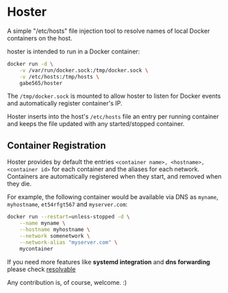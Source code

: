 # Hoster

A simple "/etc/hosts" file injection tool to resolve names of local Docker containers on the host.

hoster is intended to run in a Docker container:

```sh
docker run -d \
    -v /var/run/docker.sock:/tmp/docker.sock \
    -v /etc/hosts:/tmp/hosts \
    gabe565/hoster
```

The `/tmp/docker.sock` is mounted to allow hoster to listen for Docker events and automatically register container's IP.

Hoster inserts into the host's `/etc/hosts` file an entry per running container and keeps the file updated with any started/stopped container.

## Container Registration

Hoster provides by default the entries `<container name>, <hostname>, <container id>` for each container and the aliases for each network. Containers are automatically registered when they start, and removed when they die.

For example, the following container would be available via DNS as `myname`, `myhostname`, `et54rfgt567` and `myserver.com`:

```sh
docker run --restart=unless-stopped -d \
    --name myname \
    --hostname myhostname \
    --network somenetwork \
    --network-alias "myserver.com" \
    mycontainer
```

If you need more features like **systemd integration** and **dns forwarding** please check [resolvable](https://hub.docker.com/r/mgood/resolvable/)

Any contribution is, of course, welcome. :)
